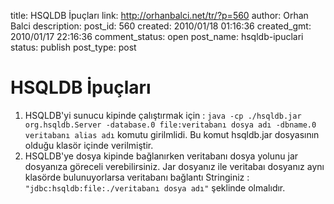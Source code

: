 title: HSQLDB İpuçları
link: http://orhanbalci.net/tr/?p=560
author: Orhan Balci
description: 
post_id: 560
created: 2010/01/18 01:16:36
created_gmt: 2010/01/17 22:16:36
comment_status: open
post_name: hsqldb-ipuclari
status: publish
post_type: post

# HSQLDB İpuçları

1. HSQLDB'yi sunucu kipinde çalıştırmak için : `java -cp ./hsqldb.jar org.hsqldb.Server -database.0 file:veritabanı dosya adı -dbname.0 veritabanı alias adı` komutu girilmlidi. Bu komut hsqldb.jar dosyasının olduğu klasör içinde verilmiştir. 
  2. HSQLDB'ye dosya kipinde bağlanırken veritabanı dosya yolunu jar dosyanıza göreceli verebilirsiniz. Jar dosyanız ile veritabaı dosyanız aynı klasörde bulunuyorlarsa veritabanı bağlantı Stringiniz : `"jdbc:hsqldb:file:./veritabanı dosya adı"` şeklinde olmalıdır.